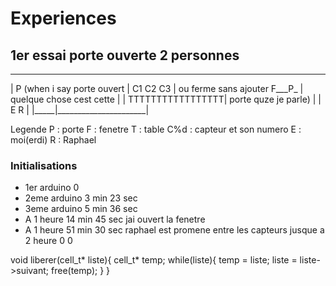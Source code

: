 # Experiences 

## 1er essai porte ouverte 2 personnes 

 _____________________________
|							  P (when i say porte ouvert 
| C1		  C2		C3	 |	ou ferme sans ajouter 
F___P_						 |	quelque chose cest cette 
|	  |		TTTTTTTTTTTTTTTTT|	porte quze je parle)
|	  |			  E   R      |
|_____|______________________|

Legende 
	P   : porte 
	F   : fenetre
	T   : table
	C%d : capteur et son numero
	E   : moi(erdi) 
	R   : Raphael

### Initialisations
- 1er arduino 0 
- 2eme arduino 3 min 23 sec
- 3eme arduino 5 min 36 sec 
- A 1 heure 14 min 45 sec jai ouvert la fenetre 
- A 1 heure 51 min  30 sec raphael est promene entre les capteurs jusque a 2 heure 0 0 

void liberer(cell_t* liste){
	cell_t* temp;
	while(liste){
		temp = liste;
		liste = liste->suivant;
		free(temp);
	}
}